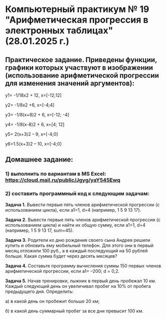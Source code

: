 # Компьютерный практикум № 19 "Арифметическая прогрессия в электронных таблицах" (28.01.2025 г.)
## Практическое задание. Приведены функции, графики которых участвуют в изображении (использование арифметической прогрессии для изменения значений аргументов):

у1= -1/18х2 + 12, х=[-12;12]

y2= -1/8х2 +6, х=[-4;4]

y3= -1/8(x+8)2 + 6, х=[-12; -4]

y4= -1/8(x-8)2 + 6, х=[4; 12]

y5= 2(x+3)2 – 9, х=[-4;0]

y6=1.5(x+3)2 – 10, х=[-4;0]
## Домашнее задание:

### 1) выполнить по вариантам в MS Excel: https://cloud.mail.ru/public/Jgyg/yaY545Ewq

### 2) составить программный код к следующим задачам:

**Задача 1.** Вывести первые пять членов арифметической прогрессии (с использованием цикла), если a1=1, d=4 (например, 1  5  9  13  17).

**Задача 2.** Вывести первые пять членов арифметической прогрессии (с использованием цикла) и найти их общую сумму, если a1=1, d=4 (например, 1  5  9  13  17, sum=45).

**Задача 3.** Родители ко дню рождения своего сына Андрея решили купить и обновить ему мобильный телефон. Для этого они в первый месяц отложили 100 руб., а в каждый последующий на 50 рублей больше. Какая сумма будет через десять месяцев?

**Задача 4.** Составьте программу вычисления суммы 150 первых членов арифметической прогрессии, если a1= –200; d = 0,2.

**Задача 5.** Начав тренировки, лыжник в первый день пробежал 10 км. Каждый следующий день он увеличивал пробег на 10% от пробега предыдущего дня. Определить:

а) в какой день он пробежит больше 20 км;

б) в какой день суммарный пробег за все дни превысит 100 км.
